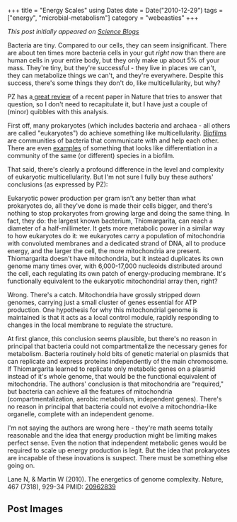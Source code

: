 +++
title = "Energy Scales"
using Dates
date = Date("2010-12-29")
tags = ["energy", "microbial-metabolism"]
category = "webeasties"
+++

_This post initially appeared on [Science Blogs](http://scienceblogs.com/webeasties)_

Bacteria are tiny. Compared to our cells, they can seem insignificant. There are about ten times more bacteria cells in your gut *right now* than there are human cells in your entire body, but they only make up about 5% of your mass. They're tiny, but they're successful - they live in places we can't, they can metabolize things we can't, and they're everywhere. Despite this success, there's some things they don't do, like multicellularity, but why?

PZ has a[ great review](http://goo.gl/nNUOc) of a recent paper in Nature that tries to answer that question, so I don't need to recapitulate it, but I have just a couple of (minor) quibbles with this analysis.

First off, many prokaryotes (which includes bacteria and archaea - all others are called "eukaryotes") do achieve something like multicellularity. [Biofilms](http://labrat.fieldofscience.com/2010/07/quorum-sensing-and-biofilms.html) are communities of bacteria that communicate with and help each other. There are even [examples](http://goo.gl/wpXRK) of something that looks like differentiation in a community of the same (or different) species in a biofilm.

That said, there's clearly a profound difference in the level and complexity of eukaryotic multicellularity. But I'm not sure I fully buy these authors' conclusions (as expressed by PZ):

Eukaryotic power production per gram isn't any better than what prokaryotes do, all they've done is made their cells bigger, and there's nothing to stop prokaryotes from growing large and doing the same thing. In fact, they do: the largest known bacterium, Thiomargarita, can reach a diameter of a half-millimeter. It gets more metabolic power in a similar way to how eukaryotes do it: we eukaryotes carry a population of mitochondria with convoluted membranes and a dedicated strand of DNA, all to produce energy, and the larger the cell, the more mitochondria are present. Thiomargarita doesn't have mitochondria, but it instead duplicates its own genome many times over, with 6,000-17,000 nucleoids distributed around the cell, each regulating its own patch of energy-producing membrane. It's functionally equivalent to the eukaryotic mitochondrial array then, right?

Wrong. There's a catch. Mitochondria have grossly stripped down genomes, carrying just a small cluster of genes essential for ATP production. One hypothesis for why this mitochondrial genome is maintained is that it acts as a local control module, rapidly responding to changes in the local membrane to regulate the structure.

At first glance, this conclusion seems plausible, but there's no reason in principal that bacteria could not compartmentalize the necessary genes for metabolism. Bacteria routinely hold bits of genetic material on plasmids that can replicate and express proteins independently of the main chromosome. If Thiomargarita learned to replicate only metabolic genes on a plasmid instead of it's whole genome, that would be the functional equivalent of mitochondria. The authors' conclusion is that mitochondria are "required," but bacteria can achieve all the features of mitochondria (compartmentalization, aerobic metabolism, independent genes). There's no reason in principal that bacteria could not evolve a mitochondria-like organelle, complete with an independent genome.

I'm not saying the authors are wrong here - they're math seems totally reasonable and the idea that energy production might be limiting makes perfect sense. Even the notion that independent metabolic genes would be required to scale up energy production is legit. But the idea that prokaryotes are incapable of these inovations is suspect. There must be something else going on.

Lane N, & Martin W (2010). The energetics of genome complexity. Nature, 467 (7318), 929-34 PMID: [20962839](review)

      
  

 ## Post Images


